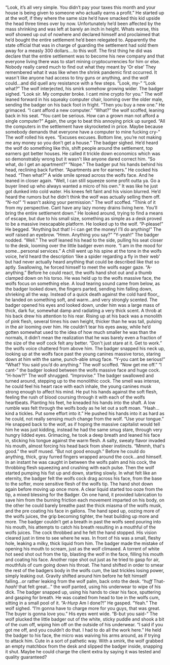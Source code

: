 “Look, it’s all very simple. You didn’t pay your taxes this month and your house is being given to 
someone who actually earns a profit.”
He started up at the wolf, if they where the same size he’d have smacked this kid upside the head 
three times over by now. Unfortunately he’d been affected by the mass shrinking and was left at barely 
an inch in height. Whats worse, this wolf showed up out of nowhere and declared himself and 
proclaimed that he’d bought the entire settlement he’d been relegated to. Apparently the state official 
that was in charge of guarding the settlement had sold them away for a measly 300 dollars….to this 
wolf.
The first thing he did was declare that the entire settlement was to become his new company and that 
everyone living there was to start mining cryptocurrencies for him or else. Nobody really cared much 
to find out what they meant by ‘Or else’ They remembered what it was like when the shrink pandemic 
first occurred. It wasn't like anyone had access to tiny guns or anything, and the wolf could...and did 
quell any resistance with a few steps.
“Look, my-”
“Look what?” The wolf interjected, his smirk somehow growing wider.
The badger sighed. “Look sir. My computer broke. I cant mine crypto for you.”
The wolf leaned forward in his squeaky computer chair, looming over the older male, sending the 
badger on his back foot in fright. “Then you buy a new one.”
He grimaced. “I cant afford a new computer.”
“What?” the wolf scoffed, leaning back in his seat. “You cant be serious. How can a grown man not 
afford a single computer?”
Again, the urge to beat this annoying prick up surged. “All the computers in the settlement have 
skyrocketed in price. Maybe because somebody demands that everyone have a computer to mine 
fucking cry-”
The wolf rolled his eyes. “Excuses excuses. Bottom line, you’re not making me any money so you 
don’t get a house.”
The badger sighed. He’d heard the wolf do something like this, shift people around the settlement, 
top earners got better houses. He called it trickle down economics which was so demonstrably wrong 
but it wasn't like anyone dared correct him. “So what, do I get an apartment?”
“Nope.” The badger put his hands behind his head, reclining back further. “Apartments are for 
earners.”
He cocked his head. “Then what?”
A wide smile spread across the wolfs face. And he leaned in closer again. “Well, I can still squeeze 
some profit outta ya. Go a buyer lined up who always wanted a micro of his own.”
It was like he just got dunked into cold water. His knees felt faint and his vision blurred. He’d heard 
the rumors but he didn’t think the wolf was actually selling them off. “N-no!”
“I wasn't asking your permission.” The wolf scoffed. “Think of it from my perspective. Cant have 
any lazy money drains living here. You’ll bring the entire settlement down.”
He looked around, trying to find a means of escape, but due to his small size, something as simple as 
a desk proved to be a massive inescapable platform. He looked up to the wolf. “P-please!” He begged. 
“Anything but that! I-i can get the money! I’ll do anything!”
The wolf raised an eyebrow. “Hmm. Anything you say?”
“Y-yeah!” The badger nodded. 
“Well.” The wolf leaned his head to the side, pulling his seat closer to the desk, looming over the 
little badger even more. “I am in the mood for some...personal services.”
A chill went up his spine at the tone in the wolfs voice, he’d heard the description ‘like a spider 
regarding a fly in their web’ but had never actually heard anything that could be described like that so 
aptly. Swallowing, he forced himself to meet the wolfs eager gaze. “A-anything.”
Before he could react, the wolfs hand shot out and a thumb clamped down on his torso. He was held 
up to the wolfs massive face, the wolfs focus on something else. A loud tearing sound came from 
below, as the badger looked down, the fingers parted, sending him falling down, shrieking all the way. 
Instead of a quick death against the cold hard floor,, he landed on something soft, and warm...and 
very strongly scented. The badger opened his eyes and looked down, under him was a large mass of 
thick, dark fur, somewhat damp and radiating a very thick scent. A throb at his back drew his attention 
to his rear.
Rising up at his back was a monolith of pink flesh, several times his own height, thicker than he was 
tall, pulsing in the air looming over him. He couldn’t tear his eyes away, while he’d gotten somewhat 
used to the idea of how much smaller he was than the normals, it didn’t mean the realization that he 
was barely even a fraction of the size of the wolf cock felt any better.
“Don't just stare at it. Get to work.” the wolfs voice chattered from above him.
The badger snapped his neck up, looking up at the wolfs face past the young canines massive torso, 
staring down at him with the same, punch-able smug face. “Y-you cant be serious!”
“What? You said you’d do anything.” The wolf scoffed. “Now get me off.”
“I cant-” the badger looked between the wolfs massive face and huge cock. “H-how?!”
The wolf shrugged. “Improvise.”
The badger swallowed and turned around, stepping up to the monolithic cock. The smell was intense,
he could feel his heart race with each inhale, the young canines musk strong enough to affect his mind. 
He put his hands against the soft flesh, feeling the rush of blood coursing through it with each of the 
wolfs heartbeats. Planting his feet, he kneaded his hands into the shaft.
A low rumble was felt through the wolfs body as he let out a soft moan. “Haah… kind a tickles. Put 
some effort into it.”
He pushed his hands into it as hard as he could, not really sensing much change from the wolf.
“Use your tongue.”
He snapped back to the wolf, as if hoping the massive capitalist would tell him he was just kidding, 
instead he had the same smug stare, through very hungry lidded eyes. Grimacing, he took a deep breath
and leaned his face in, sticking his tongue against the warm flesh. A salty, sweaty flavor invaded his 
mouth, almost forcing his head back from sheer instincts.
“Mmmh, that's good.” the wolf mused. “But not good enough.”
Before he could do anything, thick, gray furred fingers wrapped around the cock...and himself. In an 
instant he was caught in between the wolfs palm and his cock, the throbbing flesh squeezing and 
crushing with each pulse. Then the wolf started pumping his fist up and down, starting slowly. 
In what felt like an eternity, the badger felt the wolfs cock drag across his face, from the base to the 
softer, more sensitive flesh of the wolfs tip. The hand shot down again before moving up once more.
A clear liquid started too ooze from the tip, a mixed blessing for the Badger. On one hand, it provided
lubrication to save him from the burning friction each movement imparted on his body, on the other he 
could barely breathe past the thick miasma of the wolfs musk, and the pre coating his face in gallons.
The hand sped up, oozing more of the wolfs juices, the grip becoming tighter, the heat building up 
more and more. The badger couldn’t get a breath in past the wolfs seed pouring into his mouth, his 
attempts to catch his breath resulting in a mouthful of the wolfs juices.
The cock throbbed and he felt the hand stopped. His vision cleared just in time to see where he was. 
In front of his was a small, fleshy hole, leaking a milky, thick liquid from him. The badger made the 
mistake of opening his mouth to scream, just as the wolf climaxed.
A torrent of white hot seed shot out from the tip, blasting the wolf in the face, filling his mouth and 
coating his face. Another rope shot out just as he tried to gasp for air, mouthfuls of cum going down his
throat. The hand shifted in order to smear the rest of the badgers body in the wolfs cum, the last trickles
losing power, simply leaking out.
Gravity shifted around him before he felt himself falling...or rather leaking from the wolf palm, back 
onto the desk.
“*huff* That- *haah!* that felt great…” the wolf panted, using his underwear to wipe of his dick.
The badger snapped up, using his hands to clear his face, sputtering and gasping for breath. He was 
coated from head to toe in the wolfs cum, sitting in a small pool of it. “A-*Hurp* Am I done?!” He 
gasped.
“Yeah.” The wolf sighed. “I’m gonna have to charge more for you guys, that was great. The buyer is 
gonna love you.”
His eyes went wide. “B-but you said-”
The wolf plucked the little badger out of the white, sticky puddle and shook a bit of the cum off, 
wiping him off on the outside of his underwear. “I said if you got me off, and you couldn’t do that. I 
had to do all the work here.” 
He held the badger to his face, the micro was waiving his arms around, as if trying to attack him. 
Cute in a sort of pathetic way. With a smirk, the wolf grabbed an empty matchbox from the desk and 
slipped the badger inside, snapping it shut.
 Maybe he could charge the client extra by saying it was tested and quality guaranteed?